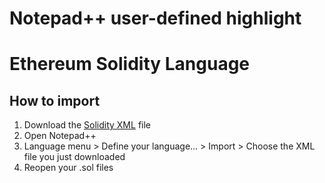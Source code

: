 # Notepad++ user-defined highlight
# Ethereum Solidity Language

## How to import
1. Download the [Solidity XML](Solidity.xml) file
2. Open Notepad++
3. Language menu > Define your language... > Import > Choose the XML file you just downloaded
4. Reopen your .sol files
